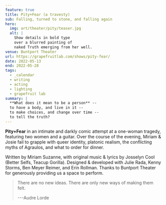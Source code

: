 ```yaml
---
feature: true
title: Pity+Fear (a travesty)
sub: Falling, turned to stone, and falling again
hero:
  img: art/theater/pity/teaser.jpg
  alt: |
    Show details in bold type
    over a blurred painting of
    naked Truth emerging from her well.
venue: Buntport Theater
url: https://grapefruitlab.com/shows/pity-fear/
date: 2022-05-13
end: 2022-05-28
tags:
  - _calendar
  - writing
  - acting
  - lighting
  - grapefruit lab
summary: |
  **What does it mean to be a person** --
  to have a body, and live in it --
  to make choices, and change over time --
  to tell the truth?
---
```


**Pity+Fear**
in an intimate and darkly comic
attempt at a one-woman tragedy,
featuring two women and a guitar.
Over the course of the evening,
Miriam & Josie fail to grapple with queer identity,
platonic realism,
the conflicting myths of Agraulos,
and what to order for dinner.

Written by Miriam Suzanne,
with original music & lyrics
by Josselyn Cool (Better Selfs, Teacup Gorilla).
Designed & developed with Julie Rada, Kenny Storms,
Ben Meyer Reimer, and Erin Rollman.
Thanks to Buntport Theater for
generously providing us a space to perform.

> There are no new ideas.
> There are only new ways of making them felt.
>
> ---Audre Lorde

